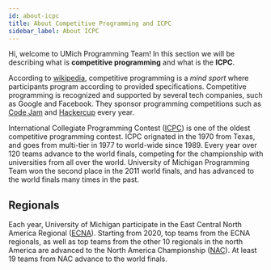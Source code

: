 ```yaml
---
id: about-icpc
title: About Competitive Programming and ICPC
sidebar_label: About ICPC
---
```


Hi, welcome to UMich Programming Team!
In this section we will be describing what is **competitive programming** and what is the **ICPC**.

According to [wikipedia](https://en.wikipedia.org/wiki/Competitive_programming), competitive programming is a _mind sport_ where participants program according to provided specifications.
Competitive programming is recognized and supported by several tech companies, such as Google and Facebook.
They sponsor programming competitions such as [Code Jam](https://codingcompetitions.withgoogle.com/codejam) and [Hackercup](https://www.facebook.com/hackercup/) every year.

International Collegiate Programming Contest ([ICPC](https://en.wikipedia.org/wiki/International_Collegiate_Programming_Contest)) is one of the oldest competitive programming contest. ICPC orignated in the 1970 from Texas, and goes from multi-tier in 1977 to world-wide since 1989. Every year over 120 teams advance to the world finals, competing for the championship with universities from all over the world.
University of Michigan Programming Team won the second place in the 2011 world finals, and has advanced to the world finals many times in the past.

## Regionals


Each year, University of Michigan participate in the East Central North America Regional ([ECNA](http://icpc-ecna.ysu.edu/)). Starting from 2020, top teams from the ECNA regionals, as well as top teams from the other 10 regionals in the north America are advanced to the North America Championship ([NAC](https://nac.icpc.global/)). At least 19 teams from NAC advance to the world finals.
